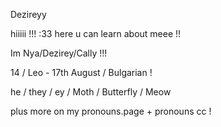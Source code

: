 Dezireyy

hiiiii !!! :33 here u can learn about meee !!

Im Nya/Dezirey/Cally !!! 

14 / Leo - 17th August / Bulgarian !

he / they / ey / Moth / Butterfly / Meow

plus more on my pronouns.page + pronouns cc !
